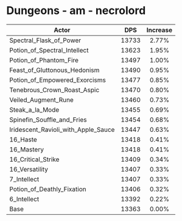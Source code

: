 # Dungeons - am - necrolord
| Actor | DPS | Increase |
|---|:---:|:---:|
|Spectral_Flask_of_Power|13733|2.77%|
|Potion_of_Spectral_Intellect|13623|1.95%|
|Potion_of_Phantom_Fire|13497|1.00%|
|Feast_of_Gluttonous_Hedonism|13490|0.95%|
|Potion_of_Empowered_Exorcisms|13477|0.85%|
|Tenebrous_Crown_Roast_Aspic|13470|0.80%|
|Veiled_Augment_Rune|13460|0.73%|
|Steak_a_la_Mode|13455|0.69%|
|Spinefin_Souffle_and_Fries|13454|0.68%|
|Iridescent_Ravioli_with_Apple_Sauce|13447|0.63%|
|16_Haste|13418|0.41%|
|16_Mastery|13418|0.41%|
|16_Critical_Strike|13409|0.34%|
|16_Versatility|13407|0.33%|
|7_Intellect|13407|0.33%|
|Potion_of_Deathly_Fixation|13406|0.32%|
|6_Intellect|13392|0.22%|
|Base|13363|0.00%|
